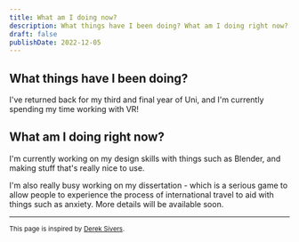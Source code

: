 ```yaml
---
title: What am I doing now?
description: What things have I been doing? What am I doing right now? What am I doing soon?
draft: false
publishDate: 2022-12-05
---
```


## What things have I been doing?

I've returned back for my third and final year of Uni, and I'm currently spending my time working with VR!

## What am I doing right now?

I'm currently working on my design skills with things such as Blender, and making stuff that's really nice to use.

I'm also really busy working on my dissertation - which is a serious game to allow people to experience the process of international travel to aid with things such as anxiety. More details will be available soon.

---

<sub>This page is inspired by [Derek Sivers](https://sive.rs/nowff).</sub>
